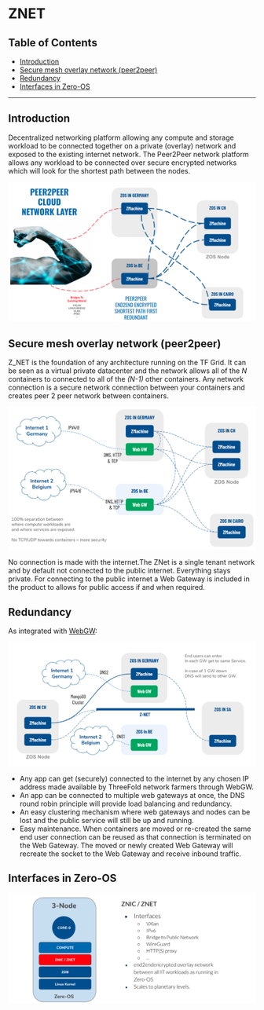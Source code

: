 <h1> ZNET </h1>

<h2>Table of Contents</h2>

- [Introduction](#introduction)
- [Secure mesh overlay network (peer2peer)](#secure-mesh-overlay-network-peer2peer)
- [Redundancy](#redundancy)
- [Interfaces in Zero-OS](#interfaces-in-zero-os)

***

## Introduction

Decentralized networking platform allowing any compute and storage workload  to be connected together on a private (overlay) network and exposed to the existing internet network. The Peer2Peer network platform allows any workload  to be connected over secure encrypted networks which will look for the shortest path between the nodes.

![](img/zos_network_overlay.jpg)

## Secure mesh overlay network (peer2peer)

Z_NET is the foundation of any architecture running on the TF Grid.  It can be seen as a virtual private datacenter and the network allows all of the *N* containers to connected to all of the *(N-1)* other containers. Any network connection is a secure network connection between your containers and creates  peer 2 peer network between containers. 

![](img/overlay_net1.jpg)

No connection is made with the internet.The ZNet is a single tenant network and by default not connected to the public internet.  Everything stays private. For connecting to the public internet a Web Gateway is included in the product to allows for public access if and when required.

## Redundancy

As integrated with [WebGW](./webgw3.md):

![](img/znet_redundancy.jpg)

- Any app can get (securely) connected to the internet by any chosen IP address made available by ThreeFold network farmers through WebGW.
- An app can be connected to multiple web gateways at once, the DNS round robin principle will provide load balancing and redundancy.
- An easy clustering mechanism where web gateways and nodes can be lost and the public service will still be up and running.
- Easy maintenance. When containers are moved or re-created the same end user connection can be reused as that connection is terminated on the Web Gateway. The moved or newly created Web Gateway will recreate the socket to the Web Gateway and receive inbound traffic.

## Interfaces in Zero-OS

![](img/znet_znic1.jpg)
